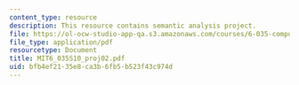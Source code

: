 ```yaml
---
content_type: resource
description: This resource contains semantic analysis project.
file: https://ol-ocw-studio-app-qa.s3.amazonaws.com/courses/6-035-computer-language-engineering-spring-2010/bfb4ef2135e8ca3b6fb5b523f43c974d_MIT6_035S10_proj02.pdf
file_type: application/pdf
resourcetype: Document
title: MIT6_035S10_proj02.pdf
uid: bfb4ef21-35e8-ca3b-6fb5-b523f43c974d
---
```

